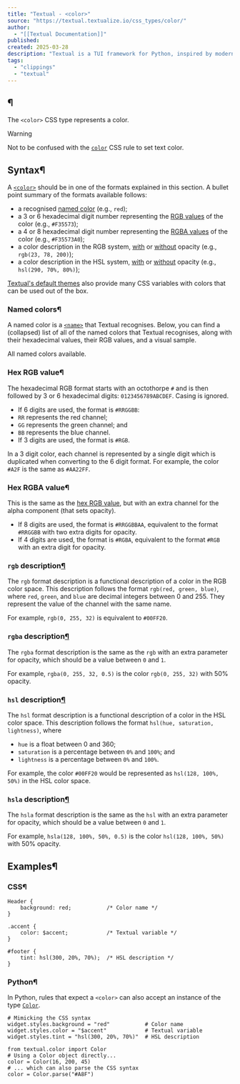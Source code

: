 ```yaml
---
title: "Textual - <color>"
source: "https://textual.textualize.io/css_types/color/"
author:
  - "[[Textual Documentation]]"
published:
created: 2025-03-28
description: "Textual is a TUI framework for Python, inspired by modern web development."
tags:
  - "clippings"
  - "textual"
---
```

## <color>¶

The `<color>` CSS type represents a color.

Warning

Not to be confused with the [`color`](https://textual.textualize.io/styles/color/) CSS rule to set text color.

## Syntax¶

A [`<color>`](https://textual.textualize.io/css_types/color/) should be in one of the formats explained in this section. A bullet point summary of the formats available follows:

- a recognised [named color](https://textual.textualize.io/css_types/color/#named-colors) (e.g., `red`);
- a 3 or 6 hexadecimal digit number representing the [RGB values](https://textual.textualize.io/css_types/color/#hex-rgb-value) of the color (e.g., `#F35573`);
- a 4 or 8 hexadecimal digit number representing the [RGBA values](https://textual.textualize.io/css_types/color/#hex-rgba-value) of the color (e.g., `#F35573A0`);
- a color description in the RGB system, [with](https://textual.textualize.io/css_types/color/#rgba-description) or [without](https://textual.textualize.io/css_types/color/#rgb-description) opacity (e.g., `rgb(23, 78, 200)`);
- a color description in the HSL system, [with](https://textual.textualize.io/css_types/color/#hsla-description) or [without](https://textual.textualize.io/css_types/color/#hsl-description) opacity (e.g., `hsl(290, 70%, 80%)`);

[Textual's default themes](https://textual.textualize.io/guide/design/) also provide many CSS variables with colors that can be used out of the box.

### Named colors¶

A named color is a [`<name>`](https://textual.textualize.io/css_types/name/) that Textual recognises. Below, you can find a (collapsed) list of all of the named colors that Textual recognises, along with their hexadecimal values, their RGB values, and a visual sample.

All named colors available. <!-- SVG content removed by SVG Remover -->

### Hex RGB value¶

The hexadecimal RGB format starts with an octothorpe `#` and is then followed by 3 or 6 hexadecimal digits: `0123456789ABCDEF`. Casing is ignored.

- If 6 digits are used, the format is `#RRGGBB`:
- `RR` represents the red channel;
- `GG` represents the green channel; and
- `BB` represents the blue channel.
- If 3 digits are used, the format is `#RGB`.

In a 3 digit color, each channel is represented by a single digit which is duplicated when converting to the 6 digit format. For example, the color `#A2F` is the same as `#AA22FF`.

### Hex RGBA value¶

This is the same as the [hex RGB value](https://textual.textualize.io/css_types/color/#hex-rgb-value), but with an extra channel for the alpha component (that sets opacity).

- If 8 digits are used, the format is `#RRGGBBAA`, equivalent to the format `#RRGGBB` with two extra digits for opacity.
- If 4 digits are used, the format is `#RGBA`, equivalent to the format `#RGB` with an extra digit for opacity.

### `rgb` description[¶](https://textual.textualize.io/css_types/color/#rgb-description "Permanent link")

The `rgb` format description is a functional description of a color in the RGB color space. This description follows the format `rgb(red, green, blue)`, where `red`, `green`, and `blue` are decimal integers between 0 and 255. They represent the value of the channel with the same name.

For example, `rgb(0, 255, 32)` is equivalent to `#00FF20`.

### `rgba` description[¶](https://textual.textualize.io/css_types/color/#rgba-description "Permanent link")

The `rgba` format description is the same as the `rgb` with an extra parameter for opacity, which should be a value between `0` and `1`.

For example, `rgba(0, 255, 32, 0.5)` is the color `rgb(0, 255, 32)` with 50% opacity.

### `hsl` description[¶](https://textual.textualize.io/css_types/color/#hsl-description "Permanent link")

The `hsl` format description is a functional description of a color in the HSL color space. This description follows the format `hsl(hue, saturation, lightness)`, where

- `hue` is a float between 0 and 360;
- `saturation` is a percentage between `0%` and `100%`; and
- `lightness` is a percentage between `0%` and `100%`.

For example, the color `#00FF20` would be represented as `hsl(128, 100%, 50%)` in the HSL color space.

### `hsla` description[¶](https://textual.textualize.io/css_types/color/#hsla-description "Permanent link")

The `hsla` format description is the same as the `hsl` with an extra parameter for opacity, which should be a value between `0` and `1`.

For example, `hsla(128, 100%, 50%, 0.5)` is the color `hsl(128, 100%, 50%)` with 50% opacity.

## Examples¶

### CSS¶

```
Header {
    background: red;           /* Color name */
}

.accent {
    color: $accent;            /* Textual variable */
}

#footer {
    tint: hsl(300, 20%, 70%);  /* HSL description */
}
```

### Python¶

In Python, rules that expect a `<color>` can also accept an instance of the type [`Color`](https://textual.textualize.io/api/color/#textual.color.Color " Color").

```
# Mimicking the CSS syntax
widget.styles.background = "red"           # Color name
widget.styles.color = "$accent"            # Textual variable
widget.styles.tint = "hsl(300, 20%, 70%)"  # HSL description

from textual.color import Color
# Using a Color object directly...
color = Color(16, 200, 45)
# ... which can also parse the CSS syntax
color = Color.parse("#A8F")
```